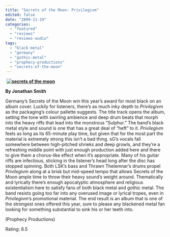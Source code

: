 ```yaml
---
title: "Secrets of the Moon: Privilegivm"
edited: false
date: "2009-11-19"
categories:
  - "featured"
  - "reviews"
  - "reviews-audio"
tags:
  - "black-metal"
  - "germany"
  - "gothic-metal"
  - "prophecy-productions"
  - "secrets-of-the-moon"
---
```


 **[![secrets of the moon](http://www.hellbound.ca/wp-content/uploads/2009/11/secrets-of-the-moon-300x299.jpg "secrets of the moon")](http://www.hellbound.ca/wp-content/uploads/2009/11/secrets-of-the-moon.jpg)**

**By Jonathan Smith**

Germany’s Secrets of the Moon win this year’s award for most black on an album cover. Luckily for listeners, there’s as much inky depth to _Privilegivm_ as the packaging’s colour pallette suggests. The title track opens the album, setting the tone with swirling ambience and deep drum beats that morph into the heavy riffs that lead into the monstrous “Sulphur.” The band’s black metal style and sound is one that has a great deal of “heft” to it. _Privilegivm_ feels as long as its 65-minute play time, but given that for the most part the material is extremely strong this isn’t a bad thing. sG’s vocals fall somewhere between high-pitched shrieks and deep growls, and they’re a refreshing middle point with just enough production added here and there to give them a chorus-like effect when it’s appropriate. Many of his guitar riffs are infectious, sticking in the listener’s head long after the disc has stopped spinning. Both LSK’s bass and Thrawn Thelemnar’s drums propel _Privilegivm_ along at a brisk but mid-speed tempo that allows Secrets of the Moon ample time to throw their heavy sound’s weight around. Thematically and lyrically there’s enough apocalyptic atmosphere and religious existentialism here to satisfy fans of both black metal and gothic metal. The band resists going too far into any overused image or lyrical tropes, even in _Privilegivm_’s promotional material. The end result is an album that is one of the strongest ones offered this year, sure to please any blackened metal fan looking for something substantial to sink his or her teeth into. 

(Prophecy Productions)

Rating: 8.5
